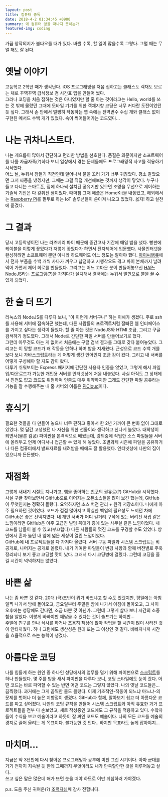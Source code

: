 ```yaml
---
layout: post
title: 컴퓨터 중독
date: 2018-4-2 01:34:45 +0900
summary: 왜 컴퓨터 앞을 떠나지 못하는가
featured-img: coding
---
```


가끔 창작의지가 불타오를 때가 있다. 바쁠 수록, 할 일이 많을수록 그렇다. 그럴 때는 무얼 해도 잘 된다.

# 옛날 이야기
고등학교 2학년 때가 생각난다. iOS 프로그래밍을 처음 접하고는 클래스도 객채도 모르는 채로 꾸역꾸역 급식정보 겸 시간표 앱을 만들어 썼다.  
그러나 코딩을 처음 접하는 것은 아니었지만 할 줄 아는 것이라고는 Hello, world를 쓰는 것 밖에 몰랐던 그때에 모바일 기기를 위한 객체지향 코딩은 너무 커다란 도전이었던 듯 싶다. 그래서 손 안에서 멀쩡히 작동하는 앱 속에는 전역변수 수십 개와 클래스 없이 구현된 메서드 수백 개가 있었다. 속이 썩어들어가는 코드였다...

# 나는 귀차니스트다.
나는 게으름이 많아서 간단하고 편리한 방법을 선호한다. 품질은 의문이지만 소프트웨어를 나름 자급자족(?)하다 보니 일상에서 겪는 문제들에도 프로그래밍적 사고를 적용하기 시작했다.  
어느 날, 누워서 잠들기 직전인데 일어나서 불을 끄러 가기 너무 귀찮았다. 평소 같았으면 그저 짜증을 냈겠지만, 그때는 그걸 직접 개선해보는 것까지 생각이 닿았다. 누구나 들고 다니는 스마트폰, 집에 하나씩 설치된 공유기만 있으면 조명을 무선으로 제어하는 기술적 기반은 다 갖춰진 셈이었다. 때마침 그때 애플은 HomeKit을 내놓았고, 해외에서는 [Raspberry Pi](https://www.raspberrypi.org)를 필두로 하는 IoT 솔루션들이 쏟아져 나오고 있었다. 옳지! 하고 실천에 옮겼다.

# 그 결과
당시 고등학생이던 나는 라즈베리 파이 때문에 중간고사 기간에 매일 밤을 샜다. 빵판에 케이블을 이렇게 꽂았다가 저렇게 꽂았다가 하면서 전자제어에 입문했다. 사물인터넷을 완성하려면 소프트웨어 뿐만 아니라 하드웨어도 어느 정도는 알아야 했다. [아이씨뱅큐](http://www.icbanq.com)에서 전자 부품을 수백 개씩 사다가 끼우고 납땜하고 시행착오도 겪고 파이 본체까지 날려먹어 가면서 제어 회로를 만들었다. 그리고는 어느 고마운 분이 만들어놓으신 [HAP-NodeJS](https://github.com/KhaosT/HAP-NodeJS)라는 프로그램(?)을 가져다가 설치해서 결국에는 누워서 말만으로 불을 끌 수 있게 되었다.  

# 한 술 더 뜨기
리눅스와 NodeJS를 다루다 보니, "아 이런게 서버구나" 하는 이해가 생겼다. 주로 ssh를 사용해 서버에 접속하곤 했는데, 다른 사람들의 프로젝트처럼 잘빠진 웹 인터페이스를 가지고 싶다는 생각이 들었다. 할 줄 아는 것은 NodeJS와 HTMl 조금, 그리고 구글 검색하기 정도였다. 그래서 Node로 간단한 파일 서버를 만들어보기로 했다.  
그런데 아무것도 아는 게 없어서 처음에는 구글 검색 결과를 그대로 갖다 붙여놓았다. 그리고는 이 망할 코드가 왜 작동을 안하나 하며 밤을 지새웠다. 근성으로 코드 수백 개를 보다 보니 자바스크립트라는 게 어떻게 생긴 언어인지 조금 감이 왔다. 그리고 내 서버를 어떻게 구성해야 할 지도 감이 왔다.  
다루기 쉬워보이는 Express 패키지에 간단한 사용자 인증을 얹었고, 그렇게 해서 파일 업/다운로드가 가능한 개인용 서버를 인터넷상에 처음 내놓았다. 사실 아직도 그 상태에서 진전도 없고 코드도 위험하며 인증도 매우 취약하지만 그래도 간단한 파일 공유라는 기능을 잘 수행해주는 내 홈 서버의 이름은 [PiCloud](http://210.126.40.176)이다.

# 휴식기
필요한 것들을 다 만들어 놓으니 너무 편하고 좋아서 한 2년 가까이 큰 변화 없이 그대로 있었다. 몇 달간 고생했던 나 자신을 위한 선물이라 생각하고 신나게 놀았다. 대학생이 되면서(물론 컴공) 파이썬을 본격적으로 배웠는데, 강의중에 작업한 소스 파일들을 서버에 올려두고 언제 어디서나 접근할 수 있게 해 놓았다. 조별과제 시즌에 파일을 공유하거나 다른 컴퓨터에서 발표자료를 내려받을 때에도 잘 활용했다. 인터넷상에 나만의 집이 있으니까 든든했다.

# 재점화
그렇게 새내기 시절도 지나가고, 햄을 좋아하는 [친구](https://github.com/HamBP)의 권유로(?) GitHub을 시작했다.  
사실 구글 찾아보면서 GitHub으로 이어지는 오픈소스들을 많이 보긴 했는데, GitHub이 무엇인지는 정확히 몰랐다. 요약하자면 소스 버전 관리 + 원격 저장소이다. 나에게 아주 필요하던 것이었다. 코드가 점점 많아지고 확실한 백업의 필요성도 느끼던 차에 GitHub은 좋은 선택지였다. 내 개인 서버가 어디 길거리 구석에 있는 버려진 서랍 같은 느낌이라면 GitHub은 아주 고급진 빌딩 꼭대기 층에 있는 사무실 같은 느낌이었다. 내 코드를 남들이 볼 수 있고(부끄럽다) 다른 사람들의 멋진 코드를 구경할 수도 있었다. 방 안에서 혼자 놀던 내 앞에 넓은 세상이 열린 느낌이었다.  
GitHub에 내 프로젝트들을 다 가져다 올렸다. 서버 구동 파일과 시스템 스크립트는 비공개로, 나머지는 공개로 올렸다. 내가 기여한 파일들이 변경 사항과 함께 버전별로 주욱 정리되니 보기 좋고 코딩할 맛이 났다. 그래서 다시 코딩병에 걸렸다. 그런데 코딩을 즐길 시간이 넉넉하지는 않았다.

# 바쁜 삶
나는 좀 바쁜 것 같다. 20대 (극)초반이 뭐가 바쁘냐고 할 수도 있겠지만, 평일에는 아침 일찍 나가서 밤에 돌아오고, 금요일부터 주말은 밤에 나가서 아침에 돌아오고, 그 사이 오후에는 성당에도 간다면, 조금 바쁜 것 아닌가. 그런데 그렇게 살다 보니 시간의 소중함을 알았다. 이렇게 바빠야만 깨달을 수 있다는 것이 슬프기는 하지만...  
주말에 친구를 만나 식사를 하거나 조용히 책상에 앉아 작업을 할 시간이 많이 사라진 것이 안타까웠다. 허나 그럼에도 생산성은 원래 또는 그 이상인 것 같다. 바빠지니까 시간을 효율적으로 쓰는 능력이 생겼다.

# 아름다운 코딩
나를 힘들게 하는 원인 중 하나인 성당에서의 업무를 덜기 위해 파이썬으로 [스크립트](https://github.com/potados99/Mass-slide.git)를 하나 만들었다. 몇 주를 밤을 새서 파이썬을 다루다 보니, 코딩 스타일에도 눈이 갔다. 어떤 코드는 바로 파악할 수 있는 반면 어떤 코드는 그렇지 않았다. 나의 옛날 코드들은... 끔찍했다. 과거에는 그게 끔찍한 줄도 몰랐다. 이제 기초적인-작동이 되느냐 마느냐-의 문제를 벗어나 더 높은 지향점이 생겼다. GitHub과 함께, 알아보기 쉽고 더 아름다운 코드를 짜고 싶어졌다. 나만의 코딩 규칙을 만들어 시스템 스크립트와 아직 유효한 과거 프로젝트들을 전부 다 손보았고, 새로 작성중인 코드에도 그 규칙을 적용하고 있다. 수학자들이 수식을 보고 예술이라고 하듯이 잘 짜인 코드도 예술이다. 나의 모든 코드를 예술의 경지로 끌어 올리는 게 목표이다. 불가능한 것 안다.. 하지만 목표라도 높게 잡아야지...

# 마치며...
지금은 약 3년만에 다시 찾아온 프로그래밍과 공부에 미친 그런 시기이다. 아마 군대를 가기 전까지 지속될 듯 한데 그때까지 무엇이라도 내가 만족할만한 것을 이루어놓고 싶다.  
쓰고 싶은 말은 많은데 해가 뜨면 눈을 떠야 하므로 이만 취침하러 가야겠다.  

p.s. 도움 주신 귀여운(?) [조력자님](https://github.com/mihddy)께 감사 전합니다.

